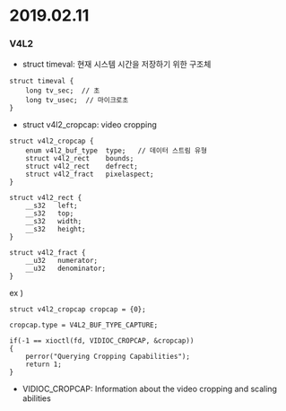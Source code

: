 2019.02.11
========================
### V4L2

- struct timeval: 현재 시스템 시간을 저장하기 위한 구조체
```
struct timeval {
    long tv_sec;  // 초
    long tv_usec;  // 마이크로초
}
```

- struct v4l2_cropcap: video cropping
```
struct v4l2_cropcap {
    enum v4l2_buf_type  type;   // 데이터 스트림 유형
    struct v4l2_rect    bounds;
    struct v4l2_rect    defrect;
    struct v4l2_fract   pixelaspect;
}
```

```
struct v4l2_rect {
    __s32   left;
    __s32   top;
    __s32   width;
    __s32   height;
}
```

```
struct v4l2_fract {
    __u32   numerator;
    __u32   denominator;
}
```

 ex )
```
struct v4l2_cropcap cropcap = {0};

cropcap.type = V4L2_BUF_TYPE_CAPTURE;

if(-1 == xioctl(fd, VIDIOC_CROPCAP, &cropcap))
{
    perror("Querying Cropping Capabilities");
    return 1;
}
```

- VIDIOC_CROPCAP: Information about the video cropping and scaling abilities